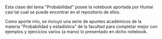 Esta clase del tema "Probabilidad" posee la notebook aportada por Humai casi tal cual se puede encontrar en el repositorio de ellos.

Como aporte mío, se incluyó una serie de apuntes académicos de la materia "Probabilidad y estadística" de la facultad para completar mejor con ejemplos y ejercicios varios (a mano) lo presentado en dicho notebook.